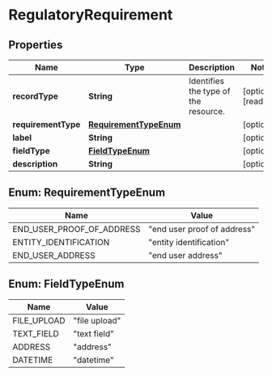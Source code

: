 

# RegulatoryRequirement

## Properties

Name | Type | Description | Notes
------------ | ------------- | ------------- | -------------
**recordType** | **String** | Identifies the type of the resource. |  [optional] [readonly]
**requirementType** | [**RequirementTypeEnum**](#RequirementTypeEnum) |  |  [optional]
**label** | **String** |  |  [optional]
**fieldType** | [**FieldTypeEnum**](#FieldTypeEnum) |  |  [optional]
**description** | **String** |  |  [optional]



## Enum: RequirementTypeEnum

Name | Value
---- | -----
END_USER_PROOF_OF_ADDRESS | &quot;end user proof of address&quot;
ENTITY_IDENTIFICATION | &quot;entity identification&quot;
END_USER_ADDRESS | &quot;end user address&quot;



## Enum: FieldTypeEnum

Name | Value
---- | -----
FILE_UPLOAD | &quot;file upload&quot;
TEXT_FIELD | &quot;text field&quot;
ADDRESS | &quot;address&quot;
DATETIME | &quot;datetime&quot;



